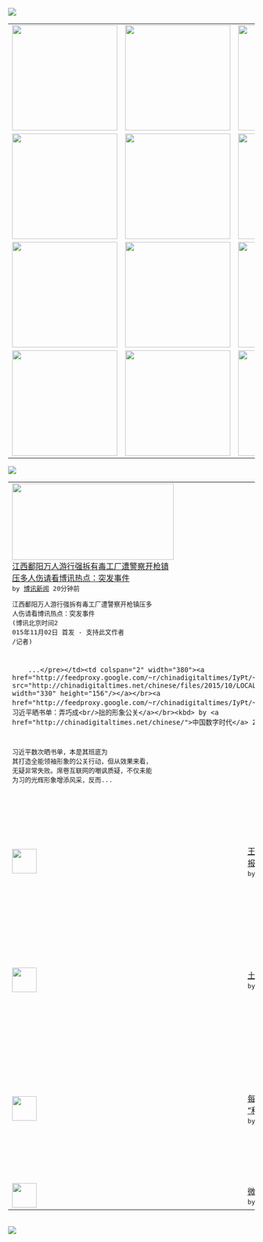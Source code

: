 

<a href="https://github.com/greatfire/z/raw/master/FreeBrowser.apk"><img src="https://raw.githubusercontent.com/greatfire/wiki/master/x/header.png" /></a><table><tr><td width="262" align="center" valign="center"><a href="https://github.com/greatfire/wiki/wiki/nyt" title="纽约时报中文网 国际纵览"><img src="https://raw.githubusercontent.com/greatfire/wiki/master/x/nyt_flag.png" width="215"/></a></td><td width="262" align="center" valign="center"><a href="https://github.com/greatfire/wiki/wiki/dw" title=""><img src="https://raw.githubusercontent.com/greatfire/wiki/master/x/dw_flag.png" width="215"/></a></td><td width="262" align="center" valign="center"><a href="https://github.com/greatfire/wiki/wiki/rmjd" title=""><img src="https://raw.githubusercontent.com/greatfire/wiki/master/x/rmjd_flag.png" width="215"/></a></td></tr><tr><td width="262" align="center" valign="center"><a href="https://github.com/paopaonetizen/website" title="泡泡 - 未经审查的互联网信息"><img src="https://raw.githubusercontent.com/greatfire/wiki/master/x/pp_flag.png" width="215"/></a></td><td width="262" align="center" valign="center"><a href="https://github.com/getlantern/mirror" title="以及自由微博和GreatFire.org官方中文论坛"><img src="https://raw.githubusercontent.com/greatfire/wiki/master/x/lantern_flag.png" width="215"/></a></td><td width="262" align="center" valign="center"><a href="https://github.com/cdtmirrors/m/" title=""><img src="https://raw.githubusercontent.com/greatfire/wiki/master/x/cdt_flag.png" width="215"/></a></td></tr><tr><td width="262" align="center" valign="center"><a href="https://github.com/program-think/blog" title="编程随想的博客"><img src="https://raw.githubusercontent.com/greatfire/wiki/master/x/pt_flag.png" width="215"/></a></td><td width="262" align="center" valign="center"><a href="https://github.com/greatfire/wiki/wiki/bbc" title=""><img src="https://raw.githubusercontent.com/greatfire/wiki/master/x/bbc_flag.png" width="215"/></a></td><td width="262" align="center" valign="center"><a href="https://github.com/freeweibo/s" title="自由微博 - 匿名和不受屏蔽的新浪微博搜索"><img src="https://raw.githubusercontent.com/greatfire/wiki/master/x/fw_flag.png" width="215"/></a></td></tr><tr><td width="262" align="center" valign="center"><a href="https://github.com/greatfire/wiki/wiki/google" title=""><img src="https://raw.githubusercontent.com/greatfire/wiki/master/x/google_flag.png" width="215"/></a></td><td width="262" align="center" valign="center"><a href="https://github.com/bxnews/boxun" title=""><img src="https://raw.githubusercontent.com/greatfire/wiki/master/x/bx_flag.png" width="215"/></a></td><td width="262" align="center" valign="center"><a href="https://github.com/greatfire/wiki/wiki/open-source" title="欢迎访问GreatFire.org开发者项目网站"><img src="https://raw.githubusercontent.com/greatfire/wiki/master/x/open-source_flag.png" width="215"/></a></td></tr></table><img src="https://raw.githubusercontent.com/greatfire/wiki/master/x/newsfeed text.png" /><table cols="4"><tr><td colspan="2" width="380"><a href="http://www.boxun.com/news/gb/china/2015/11/201511020105.shtml"><img src="http://www.boxun.com/news/images/2015/11/201511020105china1.jpg" width="330" height="156"/></a></br><a href="http://www.boxun.com/news/gb/china/2015/11/201511020105.shtml">江西鄱阳万人游行强拆有毒工厂遭警察开枪镇<br/>压多人伤请看博讯热点：突发事件</a></br><kbd> by <a href="http://www.boxun.com">博讯新闻</a> 20分钟前 </kbd></br><pre>江西鄱阳万人游行强拆有毒工厂遭警察开枪镇压多<br/>人伤请看博讯热点：突发事件
(博讯北京时间2<br/>015年11月02日 首发 - 支持此文作者<br/>/记者)

        ...</pre></td><td colspan="2" width="380"><a href="http://feedproxy.google.com/~r/chinadigitaltimes/IyPt/~3/M5xqiWixdUQ/"><img src="http://chinadigitaltimes.net/chinese/files/2015/10/LOCAL201404230923000278782351737.jpg" width="330" height="156"/></a></br><a href="http://feedproxy.google.com/~r/chinadigitaltimes/IyPt/~3/M5xqiWixdUQ/">中国人权双周刊 | 习近平晒书单：弄巧成<br/>拙的形象公关</a></br><kbd> by <a href="http://chinadigitaltimes.net/chinese/">中国数字时代</a> 2小时前 </kbd></br><pre>作者：何清涟
习近平数次晒书单，本是其班底为<br/>其打造全能领袖形象的公关行动，但从效果来看，<br/>无疑非常失败。席卷互联网的嘲讽质疑，不仅未能<br/>为习的光辉形象增添风采，反而...</pre></td></tr><tr><td><img src="http://static01.nyt.com/images/2014/12/17/business/dbpix-dalian-wanda1/dbpix-dalian-wanda1-articleLarge.jpg" width="50" height="50"/></td><td width="280"><a href="https://d3qlz4p8smvoli.cloudfront.net/china/20151102/c02wanda/">王健林回应习近平亲属入股万达<br/>报道</a></br><kbd> by <a href="http://m.cn.nytimes.com/">纽约时报</a> 2小时前 </kbd></td><td><img src="http://a.files.bbci.co.uk/worldservice/live/assets/images/2015/11/01/151101214643_el_faro_144x81_reuters_nocredit.jpg" width="50" height="50"/></td><td width="280"><a href="http://www.bbc.com/zhongwen/simp/world/2015/11/151101_missing_ship_found">美国海军据信找到一个月前失踪<br/>货轮残骸</a></br><kbd> by <a href="http://www.bbc.co.uk/zhongwen/simp">BBC</a> 3小时前 </kbd></td></tr><tr><td><img src="http://www.dw.com/image/0,,18819459_302,00.jpg" width="50" height="50"/></td><td width="280"><a href="http://dw.com/p/1GxtG?maca=chi-GK-text-greatfire-all-chinese-15625-xml-mrss">土耳其大选：埃尔多安明显领先</a></br><kbd> by <a href="http://dw.de">德国之声</a> 7小时前 </kbd></td><td><img src="http://ww3.sinaimg.cn/large/af362785jw1exl682xtf1j208u064q34.jpg" width="50" height="50"/></td><td width="280"><a href="https://freeweibo.com/weibo/3904515784686199">//@回红朝://@左手db<br/>: 转发微博</a></br><kbd> by <a href="https://freeweibo.com/">自由微博</a> 9小时前 </kbd></td></tr><tr><td><img src="http://lh6.googleusercontent.com/MH162mSTCHN2J7iuXf6MlEXTZBCYTg2RNQoRlRpGnqfV8V8uFBilZ_i3KV95WU4nptN78DgJFesUjnmfg9mewa0OOJ-kqX1ThmWGzDaCofbLF-JsDb2dYvbiLrkpliX0EEt0y_6P6Q" width="50" height="50"/></td><td width="280"><a href="http://feedproxy.google.com/~r/programthink/~3/2g8zsytIIO8/weekly-share-93.html">每周转载：关于“全面放开二孩<br/>”和“奇葩的计生政策”...</a></br><kbd> by <a href="http://program-think.blogspot.com">编程随想</a> 11小时前 </kbd></td><td><img src="http://www.rmjdw.com/uploads/allimg/151029/0Q95B362-0.jpg" width="50" height="50"/></td><td width="280"><a href="http://www.rmjdw.com//fanfuqianshao/20151029/15225.html">辽宁省发改委书记张小普的“蜕<br/>变”之路 </a></br><kbd> by <a href="http://www.rmjdw.com/">人民监督网</a> 4天前 </kbd></td></tr><tr><td><img src="https://raw.githubusercontent.com/greatfire/wiki/master/x/pp_logo.png" width="50" height="50"/></td><td width="280"><a href="https://pao-pao.net/article/626">微妙的舆论引导</a></br><kbd> by <a href="https://pao-pao.net">泡泡</a> 46天前 </kbd></td></table></br><a href="https://github.com/greatfire/z/raw/master/FreeBrowser.apk"><img src="https://raw.githubusercontent.com/greatfire/wiki/master/x/download app.png" /></a>